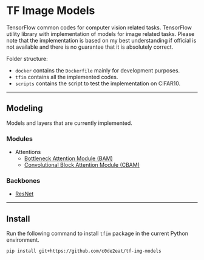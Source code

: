 # TF Image Models
TensorFlow common codes for computer vision related tasks.
TensorFlow utility library with implementation of models for image related tasks. Please note that the implementation is based on my best understanding if official is not available and there is no guarantee that it is absolutely correct.

Folder structure:
- `docker` contains the `Dockerfile` mainly for development purposes.
- `tfim` contains all the implemented codes.
- `scripts` contains the script to test the implementation on CIFAR10.

---

## Modeling
Models and layers that are currently implemented.

### Modules
- Attentions
    - [Bottleneck Attention Module (BAM)](https://arxiv.org/abs/1807.06514)
    - [Convolutional Block Attention Module (CBAM)](https://arxiv.org/abs/1807.06521)

### Backbones
- [ResNet](https://arxiv.org/abs/1512.03385)
    <!-- - [Pre-activation: Identity Mappings in Deep Residual Networks](https://arxiv.org/abs/1603.05027) -->

<!-- ### Architectures
- [Feature Pyramid Networks (FPN) for Object Detection](https://arxiv.org/abs/1612.03144)
    - ResNet -->

---

## Install
Run the following command to install `tfim` package in the current Python environment.

```bash
pip install git+https://github.com/c0de2eat/tf-img-models
```
